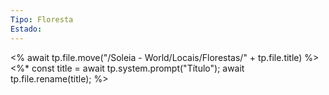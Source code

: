 ```yaml
---
Tipo: Floresta
Estado:
---
```

<% await tp.file.move("/Soleia - World/Locais/Florestas/" + tp.file.title) %>
<%*
const title = await tp.system.prompt("Título");
await tp.file.rename(title);
%>
